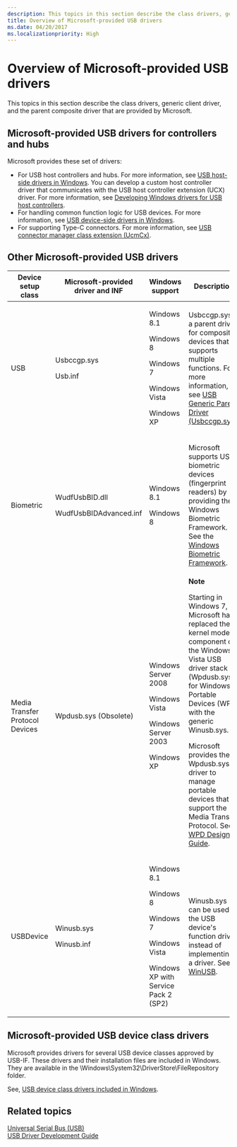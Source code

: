 ```yaml
---
description: This topics in this section describe the class drivers, generic client driver, and the parent composite driver that are provided by Microsoft.
title: Overview of Microsoft-provided USB drivers
ms.date: 04/20/2017
ms.localizationpriority: High
---
```


# Overview of Microsoft-provided USB drivers


This topics in this section describe the class drivers, generic client driver, and the parent composite driver that are provided by Microsoft.

## Microsoft-provided USB drivers for controllers and hubs


Microsoft provides these set of drivers:

-   For USB host controllers and hubs. For more information, see [USB host-side drivers in Windows](usb-3-0-driver-stack-architecture.md). You can develop a custom host controller driver that communicates with the USB host controller extension (UCX) driver. For more information, see [Developing Windows drivers for USB host controllers](developing-windows-drivers-for-usb-host-controllers.md).
-   For handling common function logic for USB devices. For more information, see [USB device-side drivers in Windows](usb-device-side-drivers-in-windows.md).
-   For supporting Type-C connectors. For more information, see [USB connector manager class extension (UcmCx)](/previous-versions/windows/hardware/drivers/mt188011(v=vs.85)).

## Other Microsoft-provided USB drivers


<table>
<colgroup>
<col width="25%" />
<col width="25%" />
<col width="25%" />
<col width="25%" />
</colgroup>
<thead>
<tr class="header">
<th>Device setup class</th>
<th>Microsoft-provided driver and INF</th>
<th>Windows support</th>
<th>Description</th>
</tr>
</thead>
<tbody>
<tr class="odd">
<td>USB</td>
<td><p>Usbccgp.sys</p>
<p>Usb.inf</p></td>
<td><p>Windows 8.1</p>
<p>Windows 8</p>
<p>Windows 7</p>
<p>Windows Vista</p>
<p>Windows XP</p></td>
<td>Usbccgp.sys is a parent driver for composite devices that supports multiple functions. For more information, see <a href="usb-common-class-generic-parent-driver.md" data-raw-source="[USB Generic Parent Driver (Usbccgp.sys)](usb-common-class-generic-parent-driver.md)">USB Generic Parent Driver (Usbccgp.sys)</a>.</td>
</tr>
<tr class="even">
<td>Biometric</td>
<td><p>WudfUsbBID.dll</p>
<p>WudfUsbBIDAdvanced.inf</p></td>
<td><p>Windows 8.1</p>
<p>Windows 8</p></td>
<td><p>Microsoft supports USB biometric devices (fingerprint readers) by providing the Windows Biometric Framework. See the <a href="/previous-versions/ff536448(v=vs.85)" data-raw-source="[Windows Biometric Framework](/previous-versions/ff536448(v=vs.85))">Windows Biometric Framework</a>.</p></td>
</tr>
<tr class="odd">
<td>Media Transfer Protocol Devices</td>
<td>Wpdusb.sys (Obsolete)</td>
<td><p>Windows Server 2008</p>
<p>Windows Vista</p>
<p>Windows Server 2003</p>
<p>Windows XP</p></td>
<td><div class="alert">
<strong>Note</strong><br/><p>Starting in Windows 7, Microsoft has replaced the kernel mode component of the Windows Vista USB driver stack (Wpdusb.sys) for Windows Portable Devices (WPD) with the generic Winusb.sys.</p>
</div>
<div>

</div>
<p>Microsoft provides the Wpdusb.sys driver to manage portable devices that support the Media Transfer Protocol. See <a href="/previous-versions/ff597864(v=vs.85)" data-raw-source="[WPD Design Guide](/previous-versions/ff597864(v=vs.85))">WPD Design Guide</a>.</p></td>
</tr>
<tr class="even">
<td>USBDevice</td>
<td><p>Winusb.sys</p>
<p>Winusb.inf</p></td>
<td><p>Windows 8.1</p>
<p>Windows 8</p>
<p>Windows 7</p>
<p>Windows Vista</p>
<p>Windows XP with Service Pack 2 (SP2)</p></td>
<td>Winusb.sys can be used as the USB device's function driver instead of implementing a driver. See <a href="how-to-write-a-windows-desktop-app-that-communicates-with-a-usb-device.md" data-raw-source="[WinUSB](how-to-write-a-windows-desktop-app-that-communicates-with-a-usb-device.md)">WinUSB</a>.</td>
</tr>
</tbody>
</table>



## Microsoft-provided USB device class drivers


Microsoft provides drivers for several USB device classes approved by USB-IF. These drivers and their installation files are included in Windows. They are available in the \\Windows\\System32\\DriverStore\\FileRepository folder.

See, [USB device class drivers included in Windows](supported-usb-classes.md).

## Related topics
[Universal Serial Bus (USB)](../index.yml)  
[USB Driver Development Guide](usb-driver-development-guide.md)